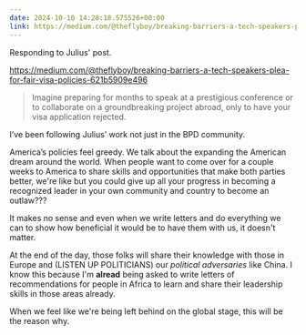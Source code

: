 ```yaml
---
date: 2024-10-10 14:28:18.575526+00:00
link: https://medium.com/@theflyboy/breaking-barriers-a-tech-speakers-plea-for-fair-visa-policies-621b5909e496
---
```


Responding to Julius' post.

<https://medium.com/@theflyboy/breaking-barriers-a-tech-speakers-plea-for-fair-visa-policies-621b5909e496>

> Imagine preparing for months to speak at a prestigious conference or to collaborate on a groundbreaking project abroad, only to have your visa application rejected.

I’ve been following Julius’ work not just in the BPD community.

America’s policies feel greedy. We talk about the expanding the American dream around the world. When people want to come over for a couple weeks to America to share skills and opportunities that make both parties better, we're like but you could give up all your progress in becoming a recognized leader in your own community and country to become an outlaw???

It makes no sense and even when we write letters and do everything we can to show how beneficial it would be to have them with us, it doesn't matter.

At the end of the day, those folks will share their knowledge with those in Europe and (LISTEN UP POLITICIANS) our _political adversaries_ like China. I know this because I'm **alread** being asked to write letters of recommendations for people in Africa to learn and share their leadership skills in those areas already.

When we feel like we're being left behind on the global stage, this will be the reason why.


